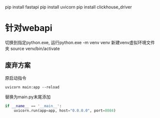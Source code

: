 pip install fastapi
pip install uvicorn 
pip install clickhouse_driver


# 针对webapi
切换到指定python.exe, 运行python.exe -m venv venv 新建venv虚拟环境文件夹
source venv/bin/activate


## 废弃方案
原启动指令
```
uvicorn main:app --reload
```
替换为main.py末尾添加 
```python
if __name__ == '__main__':
    uvicorn.run(app=app, host="0.0.0.0", port=8084)
```
